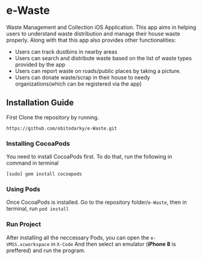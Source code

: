 # e-Waste
Waste Management and Collection iOS Application. This app aims in helping users to understand waste distribution and manage their house waste properly. Along with that this app also provides other functionalities: 

- Users can track dustbins in nearby areas
- Users can search and distribute waste based on the list of waste types provided by the app
- Users can report waste on roads/public places by taking a picture.
- Users can donate waste/scrap in their house to needy organizations(which can be registered via the app)



## Installation Guide
First Clone the repository by running.
```
https://github.com/obitodarky/e-Waste.git
```

### Installing CocoaPods
You need to install CocoaPods first. To do that, run the following in command in terminal 
```
[sudo] gem install cocoapods
```

### Using Pods
Once CocoaPods is installed. Go to the repository folder/`e-Waste`, then in terminal, run `pod install`

### Run Project
After installing all the neccessary Pods, you can open the `e-VMSS.xcworkspace` in `X-Code` And then select an emulator (**iPhone 8** is preffered) and run the program.

